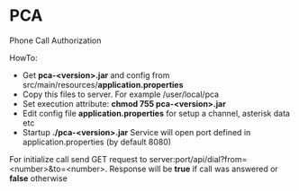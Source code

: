 # PCA
Phone Call Authorization

HowTo: 
* Get **pca-&lt;version&gt;.jar** and config from src/main/resources/**application.properties**
* Copy this files to server. For example /user/local/pca
* Set execution attribute: **chmod 755 pca-<version&gt;.jar**
* Edit config file **application.properties** for setup a channel, asterisk data etc
* Startup **./pca-<version&gt;.jar**
Service will open port defined in application.properties (by default 8080)

For initialize call send GET request to server:port/api/dial?from=&lt;number&gt;&to=&lt;number&gt;. Response will be **true** if call was answered or **false** otherwise

